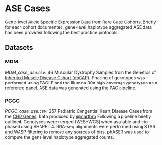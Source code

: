# ASE Cases
Gene-level Allele Specific Expression Data from Rare Case Cohorts. Briefly for each cohort documented, gene-level haplotype aggregated ASE data has been provided following the best practice protocols. 

## Datasets
### MDM
_MDM_case_ase.csv_: 46 Muscular Dystrophy Samples from the Genetics of [Inherited Muscle Disease Cohort (dbGAP)](https://www.ncbi.nlm.nih.gov/projects/gap/cgi-bin/study.cgi?study_id=phs000655.v3.p1). Phasing of genotypes was performed using EAGLE and the Illumina 30x high coverage genotypes as a reference panel. ASE data was generated using the [PAC](https://github.com/anna-saukkonen/PAC) pipeline.  

### PCGC
_PCGC_case_ase.csv_: 257 Pediatric Congential Heart Disease Cases from the [CHD Genes](https://benchtobassinet.com/?page_id=133). Data produced by [@martbro](https://github.com/martbro) Following a pipeline briefly outlined. Genotypes were merged (WES+WGS) when available and trio-phased using SHAPEIT4. RNA-seq alignments were performed using STAR and WASP filtering to remove any sources of bias. phASER was used to compute the gene level haplotype aggregated counts.  
